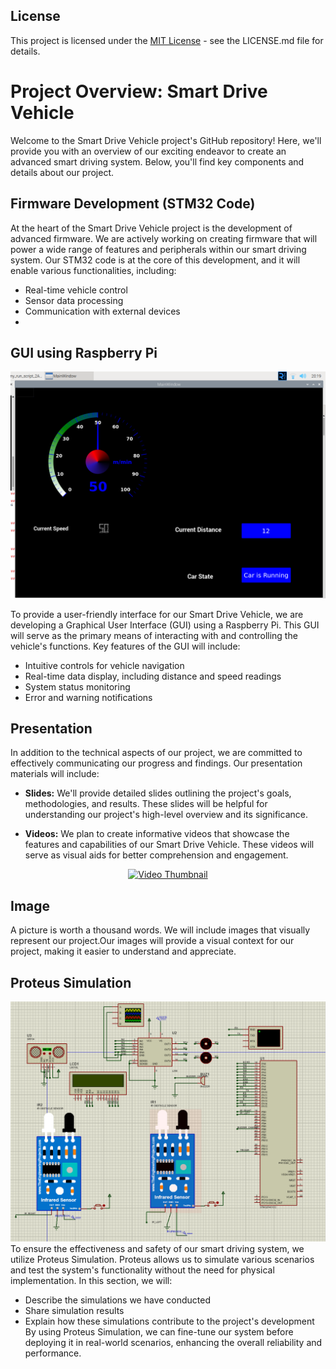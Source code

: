 ## License

This project is licensed under the [MIT License](LICENSE.md) - see the LICENSE.md file for details.

# Project Overview: Smart Drive Vehicle

Welcome to the Smart Drive Vehicle project's GitHub repository! Here, we'll provide you with an overview of our exciting endeavor to create an advanced smart driving system. Below, you'll find key components and details about our project.

## Firmware Development (STM32 Code)

At the heart of the Smart Drive Vehicle project is the development of advanced firmware. We are actively working on creating firmware that will power a wide range of features and peripherals within our smart driving system. Our STM32 code is at the core of this development, and it will enable various functionalities, including:

- Real-time vehicle control
- Sensor data processing
- Communication with external devices
- 
## GUI using Raspberry Pi
<div align="center">
  <img src="Image/GUI.png" alt="GUI using Raspberry Pi" width="650">
</div>

To provide a user-friendly interface for our Smart Drive Vehicle, we are developing a Graphical User Interface (GUI) using a Raspberry Pi. This GUI will serve as the primary means of interacting with and controlling the vehicle's functions. Key features of the GUI will include:

- Intuitive controls for vehicle navigation
- Real-time data display, including distance and speed readings
- System status monitoring
- Error and warning notifications


## Presentation

In addition to the technical aspects of our project, we are committed to effectively communicating our progress and findings. Our presentation materials will include:

- **Slides:** We'll provide detailed slides outlining the project's goals, methodologies, and results. These slides will be helpful for understanding our project's high-level overview and its significance.

- **Videos:** We plan to create informative videos that showcase the features and capabilities of our Smart Drive Vehicle. These videos will serve as visual aids for better comprehension and engagement.
<div align="center">
  <a href="https://drive.google.com/file/d/1Q1FdiaNc3NXPRbiduHG6HBcWxxKw4brT/preview">
    <img src="https://drive.google.com/file/d/1Q1FdiaNc3NXPRbiduHG6HBcWxxKw4brT/preview" alt="Video Thumbnail" width="650">
  </a>
</div>




## Image

A picture is worth a thousand words. We will include images that visually represent our project.Our images will provide a visual context for our project, making it easier to understand and appreciate.

## Proteus Simulation
<div align="center">
  <img src="Image/Simulation Project .png" alt="Proteus Simulation" width="650">
</div>
To ensure the effectiveness and safety of our smart driving system, we utilize Proteus Simulation. Proteus allows us to simulate various scenarios and test the system's functionality without the need for physical implementation. In this section, we will:

- Describe the simulations we have conducted
- Share simulation results
- Explain how these simulations contribute to the project's development
By using Proteus Simulation, we can fine-tune our system before deploying it in real-world scenarios, enhancing the overall reliability and performance.

















